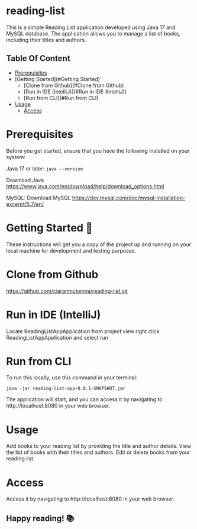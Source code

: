 # reading-list

This is a simple Reading List application developed using Java 17 and MySQL database. The application allows you to manage a list of books, including their titles and authors.

## Table Of Content

- [Prerequisites](#Prerequisites)
- [Getting Started](#Getting Started)
    - [Clone from Github](#Clone from Github)
    - [Run in IDE (IntelliJ)](#Run in IDE (IntelliJ))
    - [Run from CLI](#Run from CLI)
- [Usage](#Usage)
    - [Access](#Access)

# Prerequisites

Before you get started, ensure that you have the following installed on your system:

Java 17 or later:  ```java --version```

Download Java
https://www.java.com/en/download/help/download_options.html

MySQL: Download MySQL
https://dev.mysql.com/doc/mysql-installation-excerpt/5.7/en/

# Getting Started 🚀

These instructions will get you a copy of the project up and running on your local machine for development and testing purposes.

# Clone from Github

https://github.com/ciaranmckenna/reading-list.git

# Run in IDE (IntelliJ)

Locate ReadingListAppApplication from project view right click ReadingListAppApplication and select run 

# Run from CLI

To run this locally, use this command in your terminal: 

```java -jar reading-list-app-0.0.1-SNAPSHOT.jar```

The application will start, and you can access it by navigating to http://localhost:8080 in your web browser.

# Usage

Add books to your reading list by providing the title and author details.
View the list of books with their titles and authors.
Edit or delete books from your reading list.

# Access

Access it by navigating to http://localhost:8080 in your web browser.

## Happy reading! 📚

